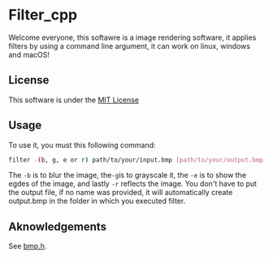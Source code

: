 # Filter_cpp
Welcome everyone, this softawre is a image rendering software, it applies filters by using a command line argument, it can work on linux, windows and macOS!
## License
This software is under the [MIT License](LICENSE) 
## Usage
To use it, you must this following command:
````bash
filter -(b, g, e or r) path/to/your/input.bmp [path/to/your/output.bmp]
````
The `-b` is to blur the image, the`-g`is to grayscale it, the `-e` is to show the egdes of the image, and lastly `-r` reflects the image.
You don't have to put the output file, if no name was provided, it will automatically create output.bmp in the folder in which you executed filter.
## Aknowledgements
See [bmp.h](src/bmp.h).
